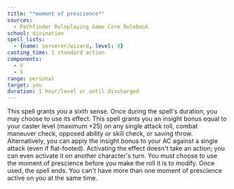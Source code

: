 ```yaml
---
title: "*moment of prescience*"
sources:
  - Pathfinder Roleplaying Game Core Rulebook
school: divination
spell_lists:
  - {name: sorcerer/wizard, level: 8}
casting_time: 1 standard action
components:
  - V
  - S
range: personal
target: you
duration: 1 hour/level or until discharged
---
```


This spell grants you a sixth sense. Once during the spell's duration, you may choose to use its effect. This spell grants you an insight bonus equal to your caster level (maximum +25) on any single attack roll, combat maneuver check, opposed ability or skill check, or saving throw. Alternatively, you can apply the insight bonus to your AC against a single attack (even if flat-footed). Activating the effect doesn't take an action; you can even activate it on another character's turn. You must choose to use the moment of prescience before you make the roll it is to modify. Once used, the spell ends. You can't have more than one moment of prescience active on you at the same time.

